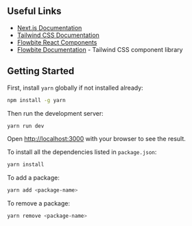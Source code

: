 ## Useful Links

- [Next.js Documentation](https://nextjs.org/docs)
- [Tailwind CSS Documentation](https://tailwindcss.com/docs/)
- [Flowbite React Components](https://flowbite-react.com/)
- [Flowbite Documentation](https://flowbite.com/docs/) - Tailwind CSS component library

## Getting Started

First, install `yarn` globally if not installed already:

```bash
npm install -g yarn
```

Then run the development server:

```bash
yarn run dev
```

Open [http://localhost:3000](http://localhost:3000) with your browser to see the result.

To install all the dependencies listed in `package.json`:

```bash
yarn install
```

To add a package:

```bash
yarn add <package-name>
```

To remove a package:

```bash
yarn remove <package-name>
```
